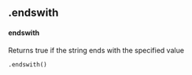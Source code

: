 ## .endswith
#### endswith
Returns true if the string ends with the specified value
```
.endswith()
```